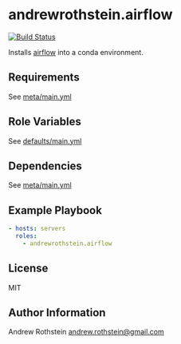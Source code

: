 andrewrothstein.airflow
=========
[![Build Status](https://travis-ci.org/andrewrothstein/ansible-airflow.svg?branch=master)](https://travis-ci.org/andrewrothstein/ansible-airflow)

Installs [airflow](https://airflow.incubator.apache.org/index.html) into a conda environment.

Requirements
------------

See [meta/main.yml](meta/main.yml)

Role Variables
--------------

See [defaults/main.yml](defaults/main.yml)

Dependencies
------------

See [meta/main.yml](meta/main.yml)

Example Playbook
----------------

```yml
- hosts: servers
  roles:
    - andrewrothstein.airflow
```

License
-------

MIT

Author Information
------------------

Andrew Rothstein <andrew.rothstein@gmail.com>
